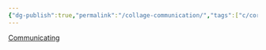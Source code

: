 ```yaml
---
{"dg-publish":true,"permalink":"/collage-communication/","tags":["c/corporeal-gestures","c/statue","c/flat-background","c/blue","c/yellow","c/red","c/shape"],"created":"2024-01-02T08:22:10.975-05:00","updated":"2024-01-02T08:22:48.006-05:00"}
---
```



[Communicating](https://www.instagram.com/p/B6VwdI3BmHp/)
